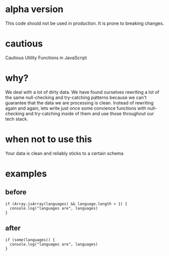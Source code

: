 # alpha version
This code should not be used in production.  It is prone to breaking changes.

# cautious
Cautious Utility Functions in JavaScript

# why?
We deal with a lot of dirty data. We have found ourselves rewriting a lot of the same null-checking and try-catching patterns because we can't guarantee that the data we are processing is clean.  Instead of rewriting again and again, lets write just once some convience functions with null-checking and try-catching inside of them and use those throughout our tech stack.

# when not to use this
Your data is clean and reliably sticks to a certain schema

# examples
## before
```
if (Array.isArray(languages) && language.length > 1) {
  console.log("languages are", languages)
}
```

## after
```
if (some(languages)) {
  console.log("languages are", languages)
}
```
